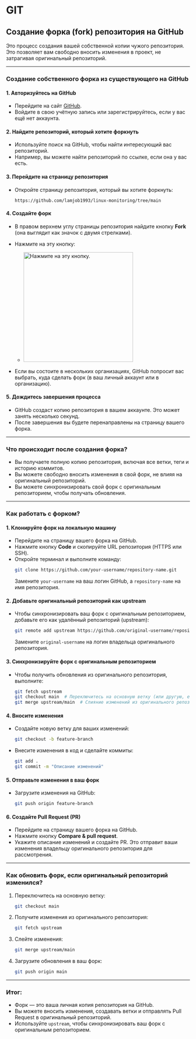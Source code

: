 # GIT

## Создание форка (fork) репозитория на GitHub

Это процесс создания вашей собственной копии чужого репозитория. Это позволяет вам свободно вносить изменения в проект, не затрагивая оригинальный репозиторий.

---

### **Создание собственного форка из существующего на GitHub**

#### **1. Авторизуйтесь на GitHub**
- Перейдите на сайт [GitHub](https://github.com).
- Войдите в свою учётную запись или зарегистрируйтесь, если у вас ещё нет аккаунта.

#### **2. Найдите репозиторий, который хотите форкнуть**
- Используйте поиск на GitHub, чтобы найти интересующий вас репозиторий.
- Например, вы можете найти репозиторий по ссылке, если она у вас есть.

#### **3. Перейдите на страницу репозитория**
- Откройте страницу репозитория, который вы хотите форкнуть:
  ```
  https://github.com/lamjob1993/linux-monitoring/tree/main
  ```

#### **4. Создайте форк**
- В правом верхнем углу страницы репозитория найдите кнопку **Fork** (она выглядит как значок с двумя стрелками).
- Нажмите на эту кнопку:

   - <img src="https://avatars.mds.yandex.net/i?id=b8e311658f5682f0faad36f61a135195_l-5319497-images-thumbs&n=13" alt="Нажмите на эту кнопку." width="300" />

- Если вы состоите в нескольких организациях, GitHub попросит вас выбрать, куда сделать форк (в ваш личный аккаунт или в организацию).

#### **5. Дождитесь завершения процесса**
- GitHub создаст копию репозитория в вашем аккаунте. Это может занять несколько секунд.
- После завершения вы будете перенаправлены на страницу вашего форка.

---

### **Что происходит после создания форка?**
- Вы получаете полную копию репозитория, включая все ветки, теги и историю коммитов.
- Вы можете свободно вносить изменения в свой форк, не влияя на оригинальный репозиторий.
- Вы можете синхронизировать свой форк с оригинальным репозиторием, чтобы получать обновления.

---

### **Как работать с форком?**

#### **1. Клонируйте форк на локальную машину**
- Перейдите на страницу вашего форка на GitHub.
- Нажмите кнопку **Code** и скопируйте URL репозитория (HTTPS или SSH).
- Откройте терминал и выполните команду:
  ```bash
  git clone https://github.com/your-username/repository-name.git
  ```
  Замените `your-username` на ваш логин GitHub, а `repository-name` на имя репозитория.

#### **2. Добавьте оригинальный репозиторий как upstream**
- Чтобы синхронизировать ваш форк с оригинальным репозиторием, добавьте его как удалённый репозиторий (upstream):
  ```bash
  git remote add upstream https://github.com/original-username/repository-name.git
  ```
  Замените `original-username` на логин владельца оригинального репозитория.

#### **3. Синхронизируйте форк с оригинальным репозиторием**
- Чтобы получить обновления из оригинального репозитория, выполните:
  ```bash
  git fetch upstream
  git checkout main  # Переключитесь на основную ветку (или другую, если нужно).
  git merge upstream/main  # Слияние изменений из оригинального репозитория.
  ```

#### **4. Вносите изменения**
- Создайте новую ветку для ваших изменений:
  ```bash
  git checkout -b feature-branch
  ```
- Внесите изменения в код и сделайте коммиты:
  ```bash
  git add .
  git commit -m "Описание изменений"
  ```

#### **5. Отправьте изменения в ваш форк**
- Загрузите изменения на GitHub:
  ```bash
  git push origin feature-branch
  ```

#### **6. Создайте Pull Request (PR)**
- Перейдите на страницу вашего форка на GitHub.
- Нажмите кнопку **Compare & pull request**.
- Укажите описание изменений и создайте PR. Это отправит ваши изменения владельцу оригинального репозитория для рассмотрения.

---

### **Как обновить форк, если оригинальный репозиторий изменился?**
1. Переключитесь на основную ветку:
   ```bash
   git checkout main
   ```
2. Получите изменения из оригинального репозитория:
   ```bash
   git fetch upstream
   ```
3. Слейте изменения:
   ```bash
   git merge upstream/main
   ```
4. Загрузите обновления в ваш форк:
   ```bash
   git push origin main
   ```

---

### **Итог:**
- Форк — это ваша личная копия репозитория на GitHub.
- Вы можете вносить изменения, создавать ветки и отправлять Pull Request в оригинальный репозиторий.
- Используйте `upstream`, чтобы синхронизировать ваш форк с оригинальным репозиторием.
